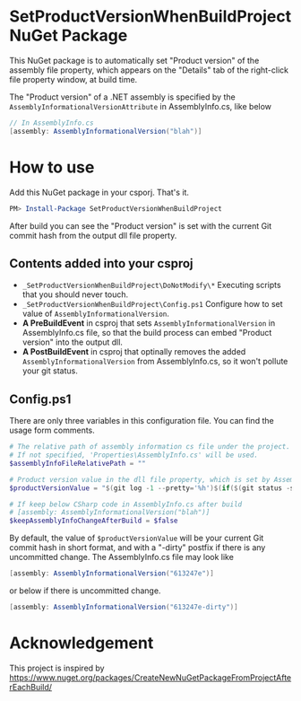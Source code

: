 # SetProductVersionWhenBuildProject NuGet Package
This NuGet package is to automatically set "Product version" of the assembly file property, which appears on the "Details" tab of the right-click file property window, at build time.

The "Product version" of a .NET assembly is specified by the `AssemblyInformationalVersionAttribute` in AssemblyInfo.cs, like below
```cs
// In AssemblyInfo.cs
[assembly: AssemblyInformationalVersion("blah")]
```
# How to use
Add this NuGet package in your csporj. That's it.
```powershell
PM> Install-Package SetProductVersionWhenBuildProject
```

After build you can see the "Product version" is set with the current Git commit hash from the output dll file property.

## Contents added into your csproj
- `_SetProductVersionWhenBuildProject\DoNotModify\*` Executing scripts that you should never touch.
- `_SetProductVersionWhenBuildProject\Config.ps1` Configure how to set value of `AssemblyInformationalVersion`.
- **A PreBuildEvent** in csproj that sets `AssemblyInformationalVersion` in AssemblyInfo.cs file, so that the build process can embed "Product version" into the output dll.
- **A PostBuildEvent** in csproj that optinally removes the added `AssemblyInformationalVersion` from AssemblyInfo.cs, so it won't pollute your git status.

## Config.ps1
There are only three variables in this configuration file. You can find the usage form comments.
```powershell
# The relative path of assembly information cs file under the project.
# If not specified, 'Properties\AssemblyInfo.cs' will be used.
$assemblyInfoFileRelativePath = ""

# Product version value in the dll file property, which is set by AssemblyInformationalVersionAttribute in AssemblyInfo.cs
$productVersionValue = "$(git log -1 --pretty='%h')$(if($(git status -s)){'-dirty'}else{''})"

# If keep below CSharp code in AssemblyInfo.cs after build
# [assembly: AssemblyInformationalVersion("blah")]
$keepAssemblyInfoChangeAfterBuild = $false
```

By default, the value of `$productVersionValue` will be your current Git commit hash in short format, and with a "-dirty" postfix if there is any uncommitted change. The AssemblyInfo.cs file may look like
```cs
[assembly: AssemblyInformationalVersion("613247e")]
```
or below if there is uncommitted change.
```cs
[assembly: AssemblyInformationalVersion("613247e-dirty")]
```

# Acknowledgement
This project is inspired by https://www.nuget.org/packages/CreateNewNuGetPackageFromProjectAfterEachBuild/
